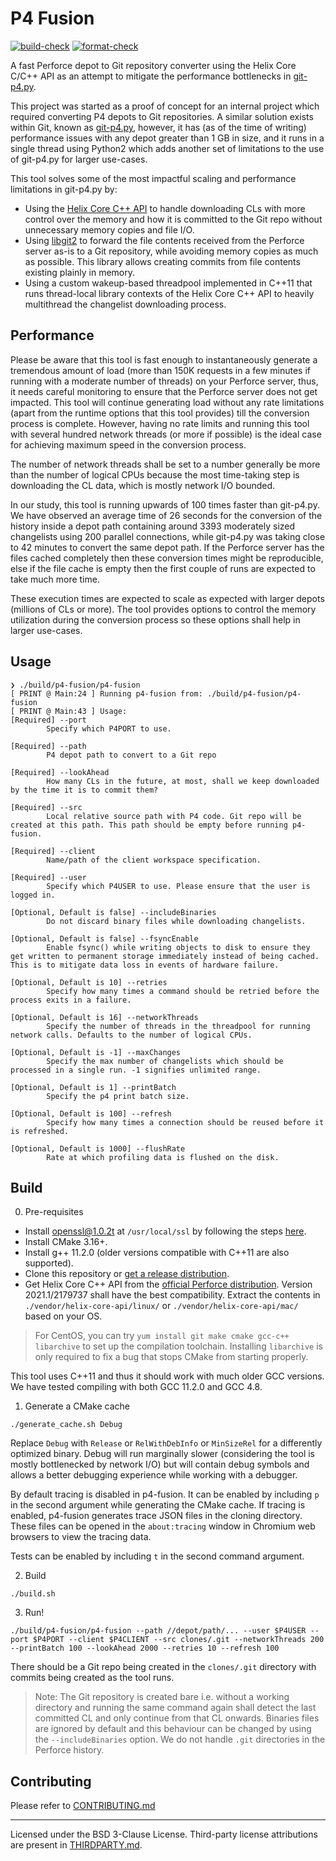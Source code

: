 # P4 Fusion

[![build-check](https://github.com/salesforce/p4-fusion/actions/workflows/build.yaml/badge.svg)](https://github.com/salesforce/p4-fusion/actions/workflows/build.yaml)
[![format-check](https://github.com/salesforce/p4-fusion/actions/workflows/format.yaml/badge.svg)](https://github.com/salesforce/p4-fusion/actions/workflows/format.yaml)

A fast Perforce depot to Git repository converter using the Helix Core C/C++ API as an attempt to mitigate the performance bottlenecks in [git-p4.py](https://github.com/git/git/blob/master/git-p4.py).

This project was started as a proof of concept for an internal project which required converting P4 depots to Git repositories. A similar solution exists within Git, known as [git-p4.py](https://github.com/git/git/blob/master/git-p4.py), however, it has (as of the time of writing) performance issues with any depot greater than 1 GB in size, and it runs in a single thread using Python2 which adds another set of limitations to the use of git-p4.py for larger use-cases.

This tool solves some of the most impactful scaling and performance limitations in git-p4.py by:

* Using the [Helix Core C++ API](https://www.perforce.com/downloads/helix-core-c/c-api) to handle downloading CLs with more control over the memory and how it is committed to the Git repo without unnecessary memory copies and file I/O.
* Using [libgit2](https://libgit2.org/) to forward the file contents received from the Perforce server as-is to a Git repository, while avoiding memory copies as much as possible. This library allows creating commits from file contents existing plainly in memory.
* Using a custom wakeup-based threadpool implemented in C++11 that runs thread-local library contexts of the Helix Core C++ API to heavily multithread the changelist downloading process.

## Performance

Please be aware that this tool is fast enough to instantaneously generate a tremendous amount of load (more than 150K requests in a few minutes if running with a moderate number of threads) on your Perforce server, thus, it needs careful monitoring to ensure that the Perforce server does not get impacted. This tool will continue generating load without any rate limitations (apart from the runtime options that this tool provides) till the conversion process is complete. However, having no rate limits and running this tool with several hundred network threads (or more if possible) is the ideal case for achieving maximum speed in the conversion process.

The number of network threads shall be set to a number generally be more than the number of logical CPUs because the most time-taking step is downloading the CL data, which is mostly network I/O bounded.

In our study, this tool is running upwards of 100 times faster than git-p4.py. We have observed an average time of 26 seconds for the conversion of the history inside a depot path containing around 3393 moderately sized changelists using 200 parallel connections, while git-p4.py was taking close to 42 minutes to convert the same depot path. If the Perforce server has the files cached completely then these conversion times might be reproducible, else if the file cache is empty then the first couple of runs are expected to take much more time.

These execution times are expected to scale as expected with larger depots (millions of CLs or more). The tool provides options to control the memory utilization during the conversion process so these options shall help in larger use-cases.

## Usage

```shell
❯ ./build/p4-fusion/p4-fusion
[ PRINT @ Main:24 ] Running p4-fusion from: ./build/p4-fusion/p4-fusion
[ PRINT @ Main:43 ] Usage:
[Required] --port
        Specify which P4PORT to use.

[Required] --path
        P4 depot path to convert to a Git repo

[Required] --lookAhead
        How many CLs in the future, at most, shall we keep downloaded by the time it is to commit them?

[Required] --src
        Local relative source path with P4 code. Git repo will be created at this path. This path should be empty before running p4-fusion.

[Required] --client
        Name/path of the client workspace specification.

[Required] --user
        Specify which P4USER to use. Please ensure that the user is logged in.

[Optional, Default is false] --includeBinaries
        Do not discard binary files while downloading changelists.

[Optional, Default is false] --fsyncEnable
        Enable fsync() while writing objects to disk to ensure they get written to permanent storage immediately instead of being cached. This is to mitigate data loss in events of hardware failure.

[Optional, Default is 10] --retries
        Specify how many times a command should be retried before the process exits in a failure.

[Optional, Default is 16] --networkThreads
        Specify the number of threads in the threadpool for running network calls. Defaults to the number of logical CPUs.

[Optional, Default is -1] --maxChanges
        Specify the max number of changelists which should be processed in a single run. -1 signifies unlimited range.

[Optional, Default is 1] --printBatch
        Specify the p4 print batch size.

[Optional, Default is 100] --refresh
        Specify how many times a connection should be reused before it is refreshed.

[Optional, Default is 1000] --flushRate
        Rate at which profiling data is flushed on the disk.
```

## Build

0. Pre-requisites
  * Install openssl@1.0.2t at `/usr/local/ssl` by following the steps [here](https://askubuntu.com/a/1094690).
  * Install CMake 3.16+.
  * Install g++ 11.2.0 (older versions compatible with C++11 are also supported).
  * Clone this repository or [get a release distribution](https://github.com/salesforce/p4-fusion/releases).
  * Get Helix Core C++ API from the [official Perforce distribution](https://www.perforce.com/downloads/helix-core-c/c-api). Version 2021.1/2179737 shall have the best compatibility. Extract the contents in `./vendor/helix-core-api/linux/` or `./vendor/helix-core-api/mac/` based on your OS.

> For CentOS, you can try `yum install git make cmake gcc-c++ libarchive` to set up the compilation toolchain. Installing `libarchive` is only required to fix a bug that stops CMake from starting properly.

This tool uses C++11 and thus it should work with much older GCC versions. We have tested compiling with both GCC 11.2.0 and GCC 4.8.

1. Generate a CMake cache

```shell
./generate_cache.sh Debug
```

Replace `Debug` with `Release` or `RelWithDebInfo` or `MinSizeRel` for a differently optimized binary. Debug will run marginally slower (considering the tool is mostly bottlenecked by network I/O) but will contain debug symbols and allows a better debugging experience while working with a debugger.

By default tracing is disabled in p4-fusion. It can be enabled by including `p` in the second argument while generating the CMake cache. If tracing is enabled, p4-fusion generates trace JSON files in the cloning directory. These files can be opened in the `about:tracing` window in Chromium web browsers to view the tracing data.

Tests can be enabled by including `t` in the second command argument.

2. Build

```shell
./build.sh
```

3. Run!

```shell
./build/p4-fusion/p4-fusion --path //depot/path/... --user $P4USER --port $P4PORT --client $P4CLIENT --src clones/.git --networkThreads 200 --printBatch 100 --lookAhead 2000 --retries 10 --refresh 100
```

There should be a Git repo being created in the `clones/.git` directory with commits being created as the tool runs.

> Note: The Git repository is created bare i.e. without a working directory and running the same command again shall detect the last committed CL and only continue from that CL onwards. Binaries files are ignored by default and this behaviour can be changed by using the `--includeBinaries` option. We do not handle `.git` directories in the Perforce history.

## Contributing

Please refer to [CONTRIBUTING.md](CONTRIBUTING.md)

---

Licensed under the BSD 3-Clause License. Third-party license attributions are present in [THIRDPARTY.md](THIRDPARTY.md).
